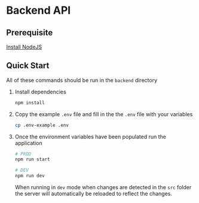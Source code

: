 # Backend API

## Prerequisite

[Install NodeJS](https://nodejs.org/en/download/package-manager/)

## Quick Start

All of these commands should be run in the `backend` directory

1. Install dependencies

   ```bash
   npm install
   ```

2. Copy the example `.env` file and fill in the the `.env` file with your variables

   ```bash
   cp .env-example .env
   ```

3. Once the environment variables have been populated run the application

   ```bash
   # PROD
   npm run start

   # DEV
   npm run dev
   ```

   When running in `dev` mode when changes are detected in the `src` folder the server will automatically be reloaded to reflect the changes.

